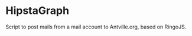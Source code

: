HipstaGraph
=============

Script to post mails from a mail account to Antville.org, based on RingoJS.